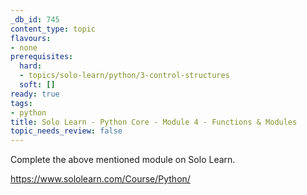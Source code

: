 ```yaml
---
_db_id: 745
content_type: topic
flavours:
- none
prerequisites:
  hard:
  - topics/solo-learn/python/3-control-structures
  soft: []
ready: true
tags:
- python
title: Solo Learn - Python Core - Module 4 - Functions & Modules
topic_needs_review: false
---
```


Complete the above mentioned module on Solo Learn.

https://www.sololearn.com/Course/Python/